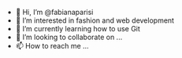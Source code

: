 - 👋 Hi, I’m @fabianaparisi
- 👀 I’m interested in fashion and web development
- 🌱 I’m currently learning how to use Git
- 💞️ I’m looking to collaborate on ...
- 📫 How to reach me ...

<!---
fabianaparisi/fabianaparisi is a ✨ special ✨ repository because its `README.md` (this file) appears on your GitHub profile.
You can click the Preview link to take a look at your changes.
--->
